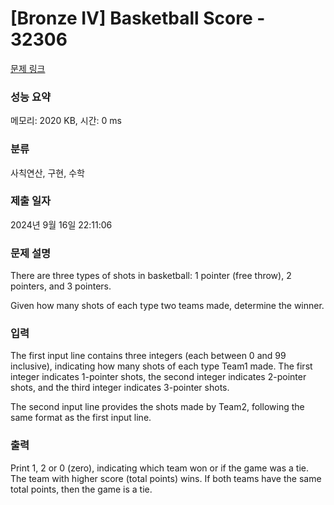 # [Bronze IV] Basketball Score - 32306 

[문제 링크](https://www.acmicpc.net/problem/32306) 

### 성능 요약

메모리: 2020 KB, 시간: 0 ms

### 분류

사칙연산, 구현, 수학

### 제출 일자

2024년 9월 16일 22:11:06

### 문제 설명

<p>There are three types of shots in basketball: 1 pointer (free throw), 2 pointers, and 3 pointers.</p>

<p>Given how many shots of each type two teams made, determine the winner.</p>

### 입력 

 <p>The first input line contains three integers (each between 0 and 99 inclusive), indicating how many shots of each type Team1 made. The first integer indicates 1-pointer shots, the second integer indicates 2-pointer shots, and the third integer indicates 3-pointer shots.</p>

<p>The second input line provides the shots made by Team2, following the same format as the first input line.</p>

### 출력 

 <p>Print 1, 2 or 0 (zero), indicating which team won or if the game was a tie. The team with higher score (total points) wins. If both teams have the same total points, then the game is a tie.</p>

